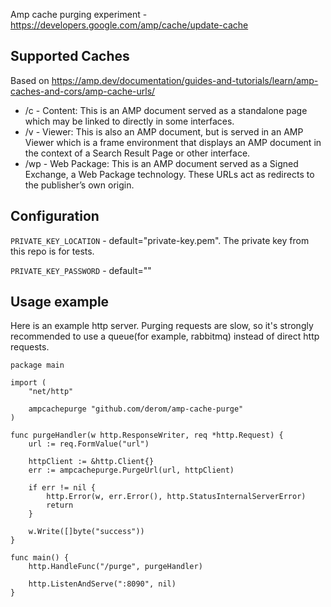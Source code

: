 Amp cache purging experiment - https://developers.google.com/amp/cache/update-cache

## Supported Caches
Based on https://amp.dev/documentation/guides-and-tutorials/learn/amp-caches-and-cors/amp-cache-urls/
* /c - Content: This is an AMP document served as a standalone page which may be linked to directly in some interfaces.
* /v - Viewer: This is also an AMP document, but is served in an AMP Viewer which is a frame environment that displays an AMP document in the context of a Search Result Page or other interface.
* /wp - Web Package: This is an AMP document served as a Signed Exchange, a Web Package technology. These URLs act as redirects to the publisher’s own origin.

## Configuration
`PRIVATE_KEY_LOCATION` - default="private-key.pem". The private key from this repo is for tests.

`PRIVATE_KEY_PASSWORD` - default=""

## Usage example
Here is an example http server. Purging requests are slow, so it's strongly recommended to use a queue(for example, rabbitmq) instead of direct http requests.
```
package main

import (
	"net/http"

	ampcachepurge "github.com/derom/amp-cache-purge"
)

func purgeHandler(w http.ResponseWriter, req *http.Request) {
	url := req.FormValue("url")

	httpClient := &http.Client{}
	err := ampcachepurge.PurgeUrl(url, httpClient)

	if err != nil {
		http.Error(w, err.Error(), http.StatusInternalServerError)
		return
	}

	w.Write([]byte("success"))
}

func main() {
	http.HandleFunc("/purge", purgeHandler)

	http.ListenAndServe(":8090", nil)
}
```

